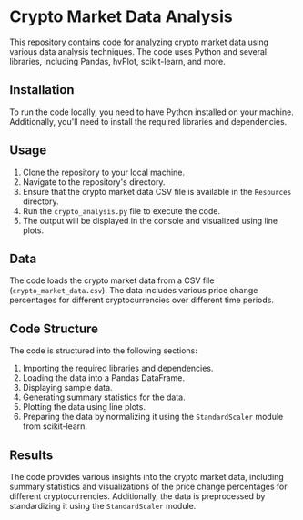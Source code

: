 # Crypto Market Data Analysis

This repository contains code for analyzing crypto market data using various data analysis techniques. The code uses Python and several libraries, including Pandas, hvPlot, scikit-learn, and more.

## Installation

To run the code locally, you need to have Python installed on your machine. Additionally, you'll need to install the required libraries and dependencies.


## Usage

1. Clone the repository to your local machine.
2. Navigate to the repository's directory.
3. Ensure that the crypto market data CSV file is available in the `Resources` directory.
4. Run the `crypto_analysis.py` file to execute the code.
5. The output will be displayed in the console and visualized using line plots.

## Data

The code loads the crypto market data from a CSV file (`crypto_market_data.csv`). The data includes various price change percentages for different cryptocurrencies over different time periods.

## Code Structure

The code is structured into the following sections:

1. Importing the required libraries and dependencies.
2. Loading the data into a Pandas DataFrame.
3. Displaying sample data.
4. Generating summary statistics for the data.
5. Plotting the data using line plots.
6. Preparing the data by normalizing it using the `StandardScaler` module from scikit-learn.

## Results

The code provides various insights into the crypto market data, including summary statistics and visualizations of the price change percentages for different cryptocurrencies. Additionally, the data is preprocessed by standardizing it using the `StandardScaler` module.

